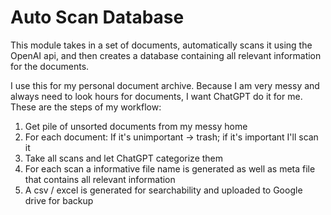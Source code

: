 # Auto Scan Database

This module takes in a set of documents, automatically scans it using the OpenAI api, and then creates a database containing all relevant information for the documents.

I use this for my personal document archive. Because I am very messy and always need to look hours for documents, I want ChatGPT do it for me. These are the steps of my workflow:

1. Get pile of unsorted documents from my messy home
2. For each document: If it's unimportant -> trash; if it's important I'll scan it
3. Take all scans and let ChatGPT categorize them
4. For each scan a informative file name is generated as well as meta file that contains all relevant information
5. A csv / excel is generated for searchability and uploaded to Google drive for backup